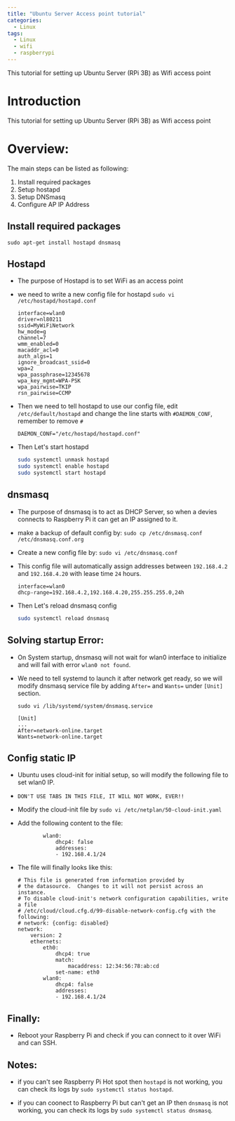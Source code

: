 ```yaml
---
title: "Ubuntu Server Access point tutorial"
categories:
  - Linux
tags:
  - Linux
  - wifi
  - raspberrypi
---
```

This tutorial for setting up Ubuntu Server (RPi 3B) as Wifi access point 

# Introduction

This tutorial for setting up Ubuntu Server (RPi 3B) as Wifi access point 

# Overview:
The main steps can be listed as following:
1. Install required packages
1. Setup hostapd
1. Setup DNSmasq
1. Configure AP IP Address

## Install required packages
`sudo apt-get install hostapd dnsmasq`

## Hostapd
- The purpose of Hostapd is to set WiFi as an access point
- we need to write a new config file for hostapd
`sudo vi /etc/hostapd/hostapd.conf`

    ```
    interface=wlan0
    driver=nl80211
    ssid=MyWiFiNetwork
    hw_mode=g
    channel=7
    wmm_enabled=0
    macaddr_acl=0
    auth_algs=1
    ignore_broadcast_ssid=0
    wpa=2
    wpa_passphrase=12345678
    wpa_key_mgmt=WPA-PSK
    wpa_pairwise=TKIP
    rsn_pairwise=CCMP

    ```

- Then we need to tell hostapd to use our config file, edit `/etc/default/hostapd` and change the line starts with `#DAEMON_CONF`, remember to remove `#`

    ```
    DAEMON_CONF="/etc/hostapd/hostapd.conf"
    ```
- Then Let's start hostapd
    ```bash
    sudo systemctl unmask hostapd
    sudo systemctl enable hostapd
    sudo systemctl start hostapd
    ```

## dnsmasq
- The purpose of dnsmasq is to act as DHCP Server, so when a devies connects to Raspberry Pi it can get an IP assigned to it.

- make a backup of default config by:
`sudo cp /etc/dnsmasq.conf /etc/dnsmasq.conf.org`

- Create a new config file by:
`sudo vi /etc/dnsmasq.conf`

- This config file will automatically assign addresses between `192.168.4.2` and `192.168.4.20` with lease time `24` hours.

    ```
    interface=wlan0
    dhcp-range=192.168.4.2,192.168.4.20,255.255.255.0,24h

    ```
- Then Let's reload dnsmasq config
    ```bash
    sudo systemctl reload dnsmasq
    ```

## Solving startup Error:
- On System startup, dnsmasq will not wait for wlan0 interface to initialize and will fail with error `wlan0 not found`.

- We need to tell systemd to launch it after network get ready, so we will modify dnsmasq service file by adding `After=` and `Wants=` under `[Unit]` section.

    `sudo vi /lib/systemd/system/dnsmasq.service`

    ```
    [Unit]
    ...
    After=network-online.target
    Wants=network-online.target
    
    ```

## Config static IP
- Ubuntu uses cloud-init for initial setup, so will modify the following file to set wlan0 IP.
- `DON'T USE TABS IN THIS FILE, IT WILL NOT WORK, EVER!!`
- Modify the cloud-init file by `sudo vi /etc/netplan/50-cloud-init.yaml`
- Add the following content to the file:
    ```
            wlan0:
                dhcp4: false
                addresses:
                - 192.168.4.1/24
    ```
    
- The file will finally looks like this:
    ```
    # This file is generated from information provided by
    # the datasource.  Changes to it will not persist across an instance.
    # To disable cloud-init's network configuration capabilities, write a file
    # /etc/cloud/cloud.cfg.d/99-disable-network-config.cfg with the following:
    # network: {config: disabled}
    network:
        version: 2
        ethernets:
            eth0:
                dhcp4: true
                match:
                    macaddress: 12:34:56:78:ab:cd
                set-name: eth0
            wlan0:
                dhcp4: false
                addresses:
                - 192.168.4.1/24

    ```


## Finally:
- Reboot your Raspberry Pi and check if you can connect to it over WiFi and can SSH.

## Notes:
- if you can't see Raspberry Pi Hot spot then `hostapd` is not working, you can check its logs by `sudo systemctl status hostapd`.

- if you can coonect to Raspberry Pi but can't get an IP then `dnsmasq` is not working, you can check its logs by `sudo systemctl status dnsmasq`.
